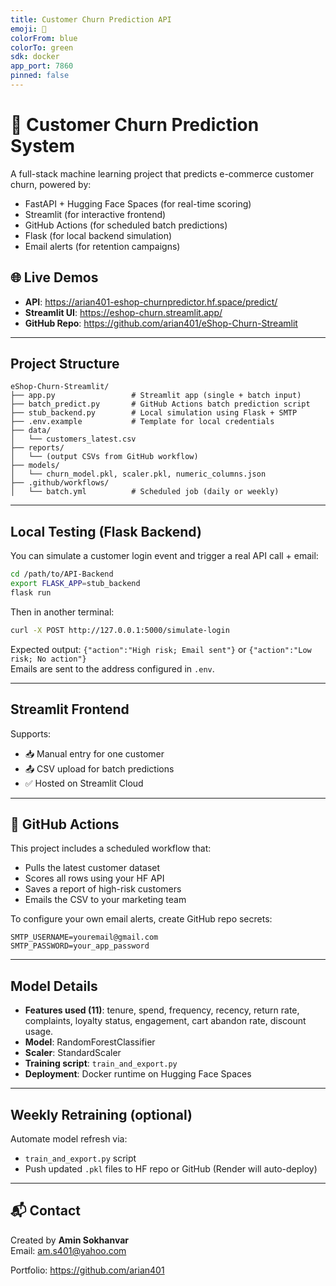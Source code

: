 ```yaml
---
title: Customer Churn Prediction API
emoji: 🔁
colorFrom: blue
colorTo: green
sdk: docker
app_port: 7860
pinned: false
---
```


# 🛒 Customer Churn Prediction System

A full-stack machine learning project that predicts e-commerce customer churn, powered by:

-  FastAPI + Hugging Face Spaces (for real-time scoring)
-  Streamlit (for interactive frontend)
-  GitHub Actions (for scheduled batch predictions)
-  Flask (for local backend simulation)
-  Email alerts (for retention campaigns)

## 🌐 Live Demos

- **API**: https://arian401-eshop-churnpredictor.hf.space/predict/
- **Streamlit UI**: https://eshop-churn.streamlit.app/
- **GitHub Repo**: https://github.com/arian401/eShop-Churn-Streamlit

---

## Project Structure

```
eShop-Churn-Streamlit/
├── app.py                 # Streamlit app (single + batch input)
├── batch_predict.py       # GitHub Actions batch prediction script
├── stub_backend.py        # Local simulation using Flask + SMTP
├── .env.example           # Template for local credentials
├── data/
│   └── customers_latest.csv
├── reports/
│   └── (output CSVs from GitHub workflow)
├── models/
│   └── churn_model.pkl, scaler.pkl, numeric_columns.json
├── .github/workflows/
│   └── batch.yml          # Scheduled job (daily or weekly)
```

---

## Local Testing (Flask Backend)

You can simulate a customer login event and trigger a real API call + email:

```bash
cd /path/to/API-Backend
export FLASK_APP=stub_backend
flask run
```

Then in another terminal:

```bash
curl -X POST http://127.0.0.1:5000/simulate-login
```

Expected output: `{"action":"High risk; Email sent"}` or `{"action":"Low risk; No action"}`  
Emails are sent to the address configured in `.env`.

---

##  Streamlit Frontend

Supports:

- 📥 Manual entry for one customer
- 📤 CSV upload for batch predictions
- ✅ Hosted on Streamlit Cloud

---

## 🔁 GitHub Actions

This project includes a scheduled workflow that:

- Pulls the latest customer dataset
- Scores all rows using your HF API
- Saves a report of high-risk customers
- Emails the CSV to your marketing team

To configure your own email alerts, create GitHub repo secrets:

```
SMTP_USERNAME=youremail@gmail.com
SMTP_PASSWORD=your_app_password
```

---

##  Model Details

- **Features used (11)**: tenure, spend, frequency, recency, return rate, complaints, loyalty status, engagement, cart abandon rate, discount usage.
- **Model**: RandomForestClassifier
- **Scaler**: StandardScaler
- **Training script**: `train_and_export.py`
- **Deployment**: Docker runtime on Hugging Face Spaces

---

##  Weekly Retraining (optional)

Automate model refresh via:

- `train_and_export.py` script
- Push updated `.pkl` files to HF repo or GitHub (Render will auto-deploy)

---

## 📬 Contact

Created by **Amin Sokhanvar**  
Email: [am.s401@yahoo.com](mailto:am.s401@yahoo.com)

Portfolio: https://github.com/arian401
